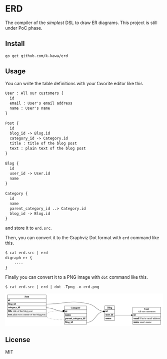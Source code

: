 # ERD

The compiler of the *simplest* DSL to draw ER diagrams. This project is still under PoC phase.

## Install

    go get github.com/k-kawa/erd


## Usage

You can write the table definitions with your favorite editor like this

    User : All our customers {
      id
      email : User's email address
      name : User's name
    }
    
    Post {
      id
      blog_id -> Blog.id
      category_id -> Category.id
      title : title of the blog post
      text : plain text of the blog post
    }
    
    Blog {
      id
      user_id -> User.id
      name
    }
    
    Category {
      id
      name
      parent_category_id ..> Category.id
      blog_id -> Blog.id
    }

    
and store it to `erd.src`.
 
Then, you can convert it to the Graphviz Dot format with `erd` command like this.

    $ cat erd.src | erd
    digraph er {
        ....
    }

Finally you can convert it to a PNG image with `dot` command like this.

    $ cat erd.src | erd | dot -Tpng -o erd.png

![erd.png](./erd.png)

## License
MIT
